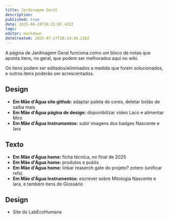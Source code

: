 ```yaml
---
title: Jardinagem Geral
description: 
published: true
date: 2025-08-19T16:21:07.432Z
tags: 
editor: markdown
dateCreated: 2025-07-27T20:14:36.216Z
---
```


A página de Jardinagem Geral funciona como um bloco de notas que aponta itens, no geral, que podem ser melhorados aqui no wiki.

Os itens podem ser editados/eliminados a medida que forem solucionados, e outros itens poderão ser acrescentados.



## Design
- **Em Mãe d'Água site github:** adaptar paleta de cores, deletar botão de saiba mais
- **Em Mãe d'Água página de design:** disponibilizar vídeo Laco e alimentar Miro
- **Em Mãe d'Água Instrumentos:** subir imagens dos badges Nascente e Iara




## Texto
- **Em Mãe d'Água home:** ficha técnica, no final de 2025
- **Em Mãe d'Água home:** produtos e publis
- **Em Mãe d'Água home:** linkar reaserch gate do projeto? zotero (unificar refs)
- **Em Mãe d'Água Instrumentos:** escrever sobre Mitologia Nascente e Iara, e também itens do Glossário

## Design
- Site do LabEcoHumana


